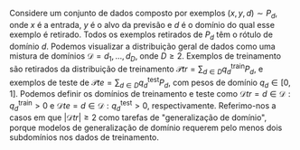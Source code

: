 
Considere um conjunto de dados composto por exemplos $(x, y, d) \sim P_d$, onde $x$ é a entrada, $y$ é o alvo da previsão e $d$ é o domínio do qual esse exemplo é retirado. Todos os exemplos retirados de $P_d$ têm o rótulo de domínio $d$. Podemos visualizar a distribuição geral de dados como uma mistura de domínios $\mathcal{D} = {d_1, \ldots, d_D}$, onde $D \geq 2$. Exemplos de treinamento são retirados da distribuição de treinamento $\mathcal{P}tr = \sum_{d \in D} q_d^\textrm{train} P_d$, e exemplos de teste de $\mathcal{P}te = \sum_{d \in D} q_d^\textrm{test} P_d$, com pesos de domínio $q_d \in [0,1]$. Podemos definir os domínios de treinamento e teste como $\mathcal{D}tr = {d \in \mathcal{D}: q_d^\textrm{train} > 0}$ e $\mathcal{D}te = {d \in \mathcal{D}: q_d^\textrm{test} > 0}$, respectivamente. Referimo-nos a casos em que $|\mathcal{D}tr| \geq 2$ como tarefas de "generalização de domínio", porque modelos de generalização de domínio requerem pelo menos dois subdomínios nos dados de treinamento.